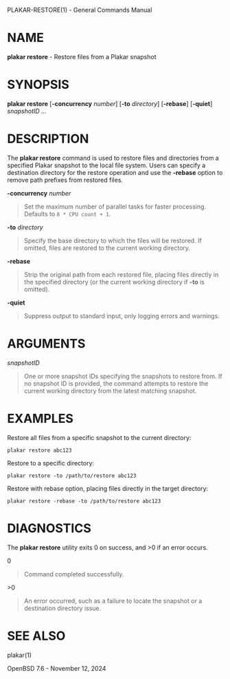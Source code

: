 PLAKAR-RESTORE(1) - General Commands Manual

# NAME

**plakar restore** - Restore files from a Plakar snapshot

# SYNOPSIS

**plakar restore**
\[**-concurrency**&nbsp;*number*]
\[**-to**&nbsp;*directory*]
\[**-rebase**]
\[**-quiet**]
*snapshotID&nbsp;...*

# DESCRIPTION

The
**plakar restore**
command is used to restore files and directories from a specified
Plakar snapshot to the local file system.
Users can specify a destination directory for the restore operation
and use the
**-rebase**
option to remove path prefixes from restored files.

**-concurrency** *number*

> Set the maximum number of parallel tasks for faster
> processing.
> Defaults to
> `8 * CPU count + 1`.

**-to** *directory*

> Specify the base directory to which the files will be restored.
> If omitted, files are restored to the current working directory.

**-rebase**

> Strip the original path from each restored file, placing files
> directly in the specified directory (or the current working directory
> if
> **-to**
> is omitted).

**-quiet**

> Suppress output to standard input, only logging errors and warnings.

# ARGUMENTS

*snapshotID*

> One or more snapshot IDs specifying the snapshots to restore from.
> If no snapshot ID is provided, the command attempts to restore the
> current working directory from the latest matching snapshot.

# EXAMPLES

Restore all files from a specific snapshot to the current directory:

	plakar restore abc123

Restore to a specific directory:

	plakar restore -to /path/to/restore abc123

Restore with rebase option, placing files directly in the target directory:

	plakar restore -rebase -to /path/to/restore abc123

# DIAGNOSTICS

The **plakar restore** utility exits&#160;0 on success, and&#160;&gt;0 if an error occurs.

0

> Command completed successfully.

&gt;0

> An error occurred, such as a failure to locate the snapshot or a
> destination directory issue.

# SEE ALSO

plakar(1)

OpenBSD 7.6 - November 12, 2024
